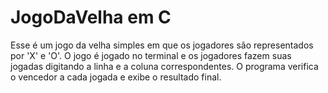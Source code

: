 # JogoDaVelha em C

Esse é um jogo da velha simples em que os jogadores são representados por 'X' e 'O'. O jogo é jogado no terminal e os jogadores fazem suas jogadas digitando a linha e a coluna correspondentes. O programa verifica o vencedor a cada jogada e exibe o resultado final.
